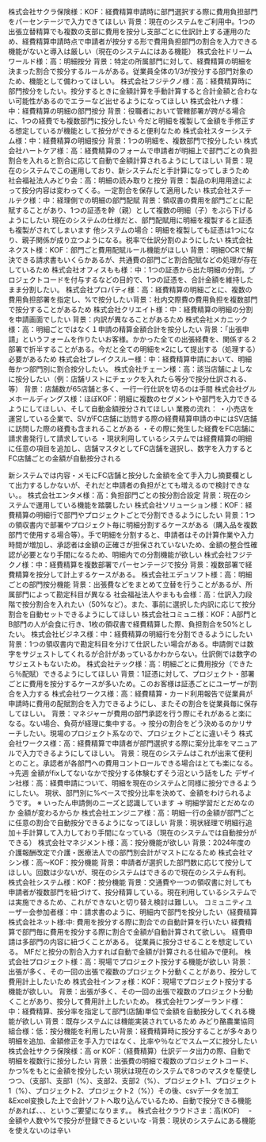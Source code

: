 
株式会社サクラ保険様：KOF：経費精算申請時に部門選択する際に費用負担部門をパーセンテージで入力できてほしい
背景：現在のシステムをご利用中。1つの出張立替精算でも複数の支部に費用を按分し支部ごとに仕訳計上する運用のため、経費精算申請時点で申請者が按分する形で費用負担部門の割合を入力できる機能がないと導入は厳しい（現在のシステムにはある機能）
株式会社ドリームワールド様：高：明細按分
背景：特定の所属部門に対して、経費精算の明細を決まった割合で按分するルールがある。従業員全体の1/3が按分する部門対象のため、機能として備わってほしい。
株式会社フジテクノ様：高：経費精算時に部門按分をしたい。按分するときに金額計算を手動計算すると合計金額と合わない可能性があるのでエラーなど出せるようになってほしい
株式会社ハナ様：中：経費精算の明細の部門按分
背景：役職者において管轄部署が跨がる場合に、1つの経費でも複数部門に按分したい
今だと明細を複製して金額を手修正する想定しているが機能として按分ができると便利なため
株式会社スターシステム様：中：経費精算の明細按分
背景：1つの明細を、複数部門で按分したい
株式会社ハートケア様：高：経費精算のフォームで申請者が明細上で部門ごとの負担割合を入れると割合に応じて自動で金額計算されるようにしてほしい
背景：現在のシステムでこの運用しており、新システムだと手計算になってしまうため
社会福祉法人みどり会：高：明細の読み取りと按分
背景：製品の利用用途によって按分内容は変わってくる。一定割合を保存して適用したい
株式会社スチールテク様：中：経理側での明細の部門配賦
背景：領収書の費用を部門ごとに配賦することがあり、1つの証憑を幹（親）として複数の明細（子）をぶら下げるようにしたい
現在のシステムの仕様だと、部門配賦用に明細を複製すると証憑も複製がされてしまいます
他システムの場合：明細を複製しても証憑は1つになり、親子関係が成り立つようになる。税率で仕訳分割のようにしたい
株式会社ネクスト様：KOF：部門ごと費用配賦ルール機能がほしい
背景：明細OCRで解決できる請求書もいくらかあるが、共通費の部門ごと割合配賦などの処理が存在しているため
株式会社オフィスもも様：中：1つの証憑から出た明細の分割。プロジェクトコードを付与するなどの目的で、1つの証憑を、合計金額を維持したまま分割したい。
株式会社プロパティ様：高：経費精算の明細ごとに、複数の費用負担部署を指定し、%で按分したい背景：社内交際費の費用負担を複数部門で按分することがあるため
株式会社クリエイト様：中：経費精算の明細の分割を申請画面でしたい
背景：内訳が異なることがあるため
株式会社メカニック様：高：明細ごとではなく１申請の精算金額合計を按分したい
背景：「出張申請」というフォームを作りたいお客様。かかった全ての出張経費を、関係する２部署で折半することがある。今だと全ての明細を×2にして提出する（処理する）必要があるため
株式会社ブレイクスルー様：中：経費精算申請において、明細毎かつ部門別に割合按分したい。
株式会社チェーン様：高：該当店舗によしなに按分したい（例：店舗リストにチェックを入れたら等分で按分仕訳される、等）
背景：店舗数が65店舗と多く、一行一行仕訳を切るのは手間
株式会社グルメホールディングス様：ほぼKOF：明細に複数のセグメントや部門を入力できるようにしてほしい、そして自動金額按分されてほしい
業務の流れ：
・小売店を運営している企業で、SVがFC店舗に訪問する際の経費精算申請の中にはSV店舗に訪問した際の経費も含まれることがある
・その際に発生した経費をFC店舗に請求書発行して請求している
・現状利用しているシステムでは経費精算の明細に任意の項目を追加し、店舗マスタとしてFC店舗を選択し、数字を入力するとFC店舗ごとの金額が自動按分される

新システムでは内容・メモにFC店舗と按分した金額を全て手入力し摘要欄として出力するしかないが、それだと申請者の負担がとても増えるので検討できない。。
株式会社エンタメ様：高：負担部門ごとの按分割合設定
背景：現在のシステムで運用している機能を踏襲したい
株式会社ソリューション様：KOF：経費精算の明細行で部門やプロジェクトごとで分割できるようにしたい
背景：1つの領収書内で部署やプロジェクト毎に明細分割するケースがある（購入品を複数部門で使用する場合等）。手で明細を分割すると、申請者はその計算作業や入力時間が増加し、承認者は金額の正確さが担保されていないため、金額の整合性確認が必要となり手間になるため、明細内での分割機能が欲しい
株式会社フジテクノ様：中：経費精算を複数部署でパーセンテージで按分
背景：複数部署で経費精算を按分して計上するケースがある。
株式会社エデュソフト様：高：明細ごとの部門按分機能
背景：出張費などをまとめて立替を行うことがあるが、所属部門によって勘定科目が異なる
社会福祉法人やまもも会様：高：仕訳入力段階で按分割合を入れたい（50%など）。また、事前に選択した内訳に応じて按分割合を自動セットできるようにしてほしい
株式会社コミュニ様：KOF：A部門とB部門の人が会食に行き、1枚の領収書で経費精算した際、負担割合を50%としたい。
株式会社ビジネス様：中：経費精算の明細行を分割できるようにしたい
背景：1つの領収書内で勘定科目を分けて仕訳したい場合がある。申請側では数字をサジェストしてくれるが合計があっているかわからない。仕訳側では数字のサジェストもないため。
株式会社テック様：高：明細ごとに費用按分（できたら％配賦）できるようにしてほしい
背景：1証憑に対して、プロジェクト・部署ごとに費用を按分するケースが多いため。このお客様は証憑ごとにユーザーが割合を入力する
株式会社ワークス様：高：経費精算・カード利用報告で従業員が申請時に費用の配賦割合を入力できるようにし、またその割合を従業員毎に保存してほしい。
背景：マネジャーが費用の部門承認を行う際にそれがあると楽になる。ない場合、負荷が経理に集中する。→ 按分の割合をどう決めるのかリサーチしたい。現場のプロジェクト系なので、プロジェクトごとに違いそう
株式会社ワークス様：高：経費精算で申請者が部門選択する際に案分比率をマニュアルで入力できるようにしてほしい。
背景：現在のシステムはこれが出来て便利とのこと。承認者が各部門への費用コントロールできる場合はとても楽になる。→先週 金額がfixしてないなかで按分する体験むずそう沼という話をした
デザイン社様：高：経費申請について、明細を現在のシステムと同様に按分できるようにしたい。
現状、部門別に%ベースで按分比率を決めて、金額をわけられるようです。
※ いったん申請側のニーズと認識しています  → 明細学習だとだめなのか 金額が変わるからか
株式会社エンジニア様：高：明細一行の金額が部門ごとに任意の割合で自動按分できるようになってほしい
背景：現状経理で明細行追加＋手計算して入力しており手間になっている（現在のシステムでは自動按分ができる）
株式会社マネジメント様：高：按分機能が欲しい
背景：2024年度の介護報酬改定で介護・医療法人での部門別会計がマストになるため
株式会社マシン様：高〜KOF：按分機能
背景：申請者が選択した部門数に応じて按分してほしい。回数は少ないが、現在のシステムはできるので現在のシステム有利。
株式会社システム様：KOF：按分機能
背景：交通費や一つの領収書に対しても申請者が複数部門を紐づけて、按分精算している。現在利用しているシステムでは実施できるため、これができないと切り替え検討は難しい。
コミュニティユーザー会参加者様：中：請求書のように、明細内で部門を按分したい（経費精算
株式会社ネット様:中: 費用を按分する際に割合での自動計算を行いたい
経費精算で部門毎に費用を按分する際に割合で金額が自動計算されて欲しい。
経費申請は多部門の内容に紐づくことがある。
従業員に按分させることを想定している。
MFだと按分の割合入力すれば自動で金額が計算される仕組みで便利。
株式会社プロジェクト様：高：現場でプロジェクト按分する機能が欲しい
背景：出張が多く、その一回の出張で複数のプロジェクト分動くことがあり、按分して費用計上したいため
株式会社インフォ様：KOF：現場でプロジェクト按分する機能が欲しい。
背景：出張が多く、その一回の出張で複数のプロジェクト分動くことがあり、按分して費用計上したいため。
株式会社ワンダーランド様：中：経費精算、按分率を指定して部門(店舗)単位で金額を自動按分してくれる機能が欲しい
背景：既存システムには機能実装されているため
みどり酪農業協同組合様：低：按分機能を利用したい背景：経費精算時に按分することが多々あり明細を追加、金額修正を手入力ではなく、比率や％などでスムーズに按分したい
株式会社サクラ保険様：高 or KOF：（経費精算）仕訳データ出力の際、自動で明細を複数行に按分したい
背景：出張費の明細で複数のプロジェクトコード、かつ%をもとに金額を按分したい 現状は現在のシステムで8つのマスタを駆使しつつ、（支部1、支部1（%）、支部2、支部2（%）、プロジェクト1、プロジェクト1（%）、プロジェクト2、プロジェクト2（%））その後、csvデータを加工&Excel変換した上で会計ソフトへ取り込んでいるため、自動で按分できる機能があれば、、、というご要望になります。。
株式会社クラウドさま：高(KOF)　
-金額や人数や%で按分が登録できるといいな
-背景：現状のシステムにある機能を使えないのは辛い
